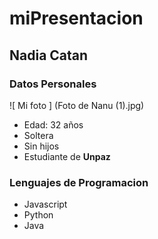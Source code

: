 # miPresentacion

## Nadia Catan

### Datos Personales

![ Mi foto ] (Foto de Nanu (1).jpg)

- Edad: 32 años
- Soltera
- Sin hijos
- Estudiante de **Unpaz**

### Lenguajes de Programacion

- Javascript
- Python
- Java

  
